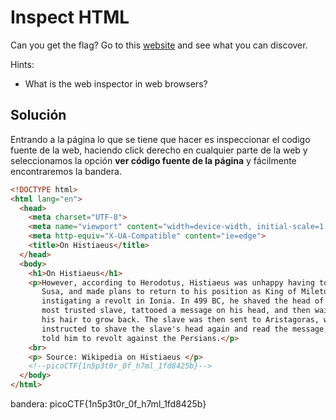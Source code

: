 # Inspect HTML
Can you get the flag? Go to this [website](http://saturn.picoctf.net:50920/) and see what you can discover.

Hints:
- What is the web inspector in web browsers?

## Solución
Entrando a la página lo que se tiene que hacer es inspeccionar el codigo fuente de la web, haciendo click derecho en cualquier parte de la web y seleccionamos la opción **ver código fuente de la página** y fácilmente encontraremos la bandera.

``` html
<!DOCTYPE html>
<html lang="en">
  <head>
    <meta charset="UTF-8">
    <meta name="viewport" content="width=device-width, initial-scale=1.0">
    <meta http-equiv="X-UA-Compatible" content="ie=edge">
    <title>On Histiaeus</title>
  </head>
  <body>
    <h1>On Histiaeus</h1>
    <p>However, according to Herodotus, Histiaeus was unhappy having to stay in
       Susa, and made plans to return to his position as King of Miletus by 
       instigating a revolt in Ionia. In 499 BC, he shaved the head of his 
       most trusted slave, tattooed a message on his head, and then waited for 
       his hair to grow back. The slave was then sent to Aristagoras, who was 
       instructed to shave the slave's head again and read the message, which 
       told him to revolt against the Persians.</p>
    <br>
    <p> Source: Wikipedia on Histiaeus </p>
	<!--picoCTF{1n5p3t0r_0f_h7ml_1fd8425b}-->
  </body>
</html>
```

bandera:
picoCTF{1n5p3t0r_0f_h7ml_1fd8425b}